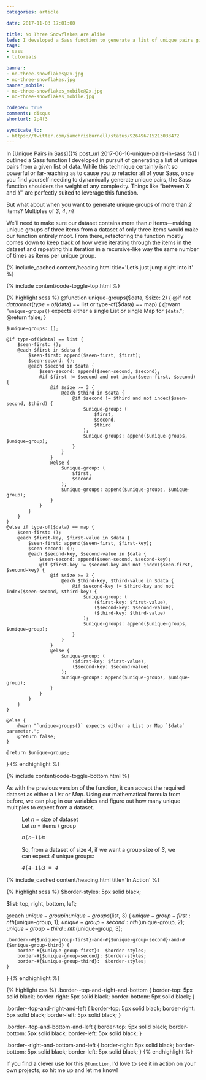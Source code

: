 ```yaml
---
categories: article

date: 2017-11-03 17:01:00

title: No Three Snowflakes Are Alike
lede: I developed a Sass function to generate a list of unique pairs given a List or Map of data, so I extrapolated the idea and refactored the function to generate a series of unique groups of size <var>n</var>.
tags:
- sass
- tutorials

banner:
- no-three-snowflakes@2x.jpg
- no-three-snowflakes.jpg
banner_mobile:
- no-three-snowflakes_mobile@2x.jpg
- no-three-snowflakes_mobile.jpg

codepen: true
comments: disqus
shorturl: 2p4f3

syndicate_to:
- https://twitter.com/iamchrisburnell/status/926496715213033472
---
```



In [Unique Pairs in Sass]({% post_url 2017-06-16-unique-pairs-in-sass %}) I outlined a Sass function I developed in pursuit of generating a list of unique pairs from a given list of data. While this technique certainly isn’t so powerful or far-reaching as to cause you to refactor all of your Sass, once you find yourself needing to dynamically generate unique pairs, the Sass function shoulders the weight of any complexity. Things like <q>between <var>X</var> and <var>Y</var></q> are perfectly suited to leverage this function.

But what about when you want to generate unique groups of more than <var>2</var> items? Multiples of <var>3</var>, <var>4</var>, <var>n</var>?

We’ll need to make sure our dataset contains more than <var>n</var> items—making unique groups of three items from a dataset of only three items would make our function entirely moot. From there, refactoring the function mostly comes down to keep track of how we’re iterating through the items in the dataset and repeating this iteration in a recursive-like way the same number of times as items per unique group.


{% include_cached content/heading.html title='Let’s just jump right into it' %}

{% include content/code-toggle-top.html %}

{% highlight scss %}
@function unique-groups($data, $size: 2) {
    @if not $data or not (type-of($data) == list or type-of($data) == map) {
        @warn "`unique-groups()` expects either a single List or single Map for `$data`.";
        @return false;
    }

    $unique-groups: ();

    @if type-of($data) == list {
        $seen-first: ();
        @each $first in $data {
            $seen-first: append($seen-first, $first);
            $seen-second: ();
            @each $second in $data {
                $seen-second: append($seen-second, $second);
                @if $first != $second and not index($seen-first, $second) {
                    @if $size >= 3 {
                        @each $third in $data {
                            @if $second != $third and not index($seen-second, $third) {
                                $unique-group: (
                                    $first,
                                    $second,
                                    $third
                                );
                                $unique-groups: append($unique-groups, $unique-group);
                            }
                        }
                    }
                    @else {
                        $unique-group: (
                            $first,
                            $second
                        );
                        $unique-groups: append($unique-groups, $unique-group);
                    }
                }
            }
        }
    }
    @else if type-of($data) == map {
        $seen-first: ();
        @each $first-key, $first-value in $data {
            $seen-first: append($seen-first, $first-key);
            $seen-second: ();
            @each $second-key, $second-value in $data {
                $seen-second: append($seen-second, $second-key);
                @if $first-key != $second-key and not index($seen-first, $second-key) {
                    @if $size >= 3 {
                        @each $third-key, $third-value in $data {
                            @if $second-key != $third-key and not index($seen-second, $third-key) {
                                $unique-group: (
                                    ($first-key: $first-value),
                                    ($second-key: $second-value),
                                    ($third-key: $third-value)
                                );
                                $unique-groups: append($unique-groups, $unique-group);
                            }
                        }
                    }
                    @else {
                        $unique-group: (
                            ($first-key: $first-value),
                            ($second-key: $second-value)
                        );
                        $unique-groups: append($unique-groups, $unique-group);
                    }
                }
            }
        }
    }

    @else {
        @warn "`unique-groups()` expects either a List or Map `$data` parameter.";
        @return false;
    }

    @return $unique-groups;
}
{% endhighlight %}

{% include content/code-toggle-bottom.html %}

As with the previous version of the function, it can accept the required dataset as either a *List* or *Map*. Using our mathematical formula from before, we can plug in our variables and figure out how many unique multiples to expect from a dataset.

<figure>
    <p>Let <var>n</var> = size of dataset<br>Let <var>m</var> = items / group</p>
    <samp class="beta">
        <var>n</var>(<var>n</var>&minus;1)&frasl;<var>m</var>
    </samp>
</figure>

<figure>
    <p>So, from a dataset of size <var>4</var>, if we want a group size of <var>3</var>, we can expect <var>4</var> unique groups:</p>
    <samp class="beta"><var>4</var>(<var>4</var>&minus;1)&frasl;<var>3</var> = <var>4</var></samp>
</figure>


{% include_cached content/heading.html title='In Action' %}

{% highlight scss %}
$border-styles: 5px solid black;

$list:
    top,
    right,
    bottom,
    left;

@each $unique-group in unique-groups($list, 3) {
    $unique-group-first:  nth($unique-group, 1);
    $unique-group-second: nth($unique-group, 2);
    $unique-group-third:  nth($unique-group, 3);

    .border--#{$unique-group-first}-and-#{$unique-group-second}-and-#{$unique-group-third} {
        border-#{$unique-group-first}:  $border-styles;
        border-#{$unique-group-second}: $border-styles;
        border-#{$unique-group-third}:  $border-styles;
    }
}
{% endhighlight %}

{% highlight css %}
.border--top-and-right-and-bottom {
    border-top:    5px solid black;
    border-right:  5px solid black;
    border-bottom: 5px solid black;
}

.border--top-and-right-and-left {
    border-top:   5px solid black;
    border-right: 5px solid black;
    border-left:  5px solid black;
}

.border--top-and-bottom-and-left {
    border-top:    5px solid black;
    border-bottom: 5px solid black;
    border-left:   5px solid black;
}

.border--right-and-bottom-and-left {
    border-right:  5px solid black;
    border-bottom: 5px solid black;
    border-left:   5px solid black;
}
{% endhighlight %}

If you find a clever use for this `@function`, I’d love to see it in action on your own projects, so hit me up and let me know!
